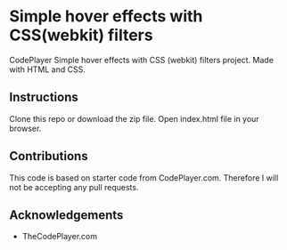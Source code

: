# Simple hover effects with CSS(webkit) filters
CodePlayer Simple hover effects with CSS (webkit) filters project. Made with HTML and CSS.

## Instructions 
Clone this repo or download the zip file. Open index.html file in your browser. 

## Contributions
This code is based on starter code from CodePlayer.com. Therefore I will not be accepting any pull requests.

## Acknowledgements 
* TheCodePlayer.com